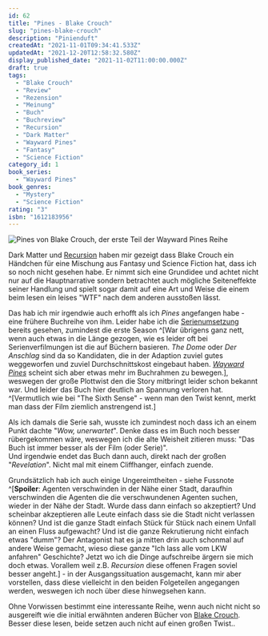 ```yaml
---
id: 62
title: "Pines - Blake Crouch"
slug: "pines-blake-crouch"
description: "Pinienduft"
createdAt: "2021-11-01T09:34:41.533Z"
updatedAt: "2021-12-20T12:58:32.580Z"
display_published_date: "2021-11-02T11:00:00.000Z"
draft: true
tags:
  - "Blake Crouch"
  - "Review"
  - "Rezension"
  - "Meinung"
  - "Buch"
  - "Buchreview"
  - "Recursion"
  - "Dark Matter"
  - "Wayward Pines"
  - "Fantasy"
  - "Science Fiction"
category_id: 1
book_series:
  - "Wayward Pines"
book_genres:
  - "Mystery"
  - "Science Fiction"
rating: "3"
isbn: "1612183956"
---
```


![Pines von Blake Crouch, der erste Teil der Wayward Pines Reihe](https://res.cloudinary.com/dlsll9dkn/image/upload/v1635757795/photo_2021_11_01_10_09_37_1faff14d9c.jpg)

Dark Matter und [Recursion](https://www.flore.nz/blog/recursion-gestohlene-erinnerung-blake-crouch) haben mir gezeigt dass Blake Crouch ein Händchen für eine Mischung aus Fantasy und Science Fiction hat, dass ich so noch nicht gesehen habe. Er nimmt sich eine Grundidee und achtet nicht nur auf die Hauptnarrative sondern betrachtet auch mögliche Seiteneffekte seiner Handlung und spielt sogar damit auf eine Art und Weise die einem beim lesen ein leises "WTF" nach dem anderen ausstoßen lässt. 

Das hab ich mir irgendwie auch erhofft als ich *Pines* angefangen habe - eine frühere Buchreihe von ihm. Leider habe ich die [Serienumsetzung](https://de.wikipedia.org/wiki/Wayward_Pines) bereits gesehen, zumindest die erste Season ^[War übrigens ganz nett, wenn auch etwas in die Länge gezogen, wie es leider oft bei Serienverfilmungen ist die auf Büchern basieren. *The Dome* oder *Der Anschlag* sind da so Kandidaten, die in der Adaption zuviel gutes weggeworfen  und zuviel Durchschnittskost eingebaut haben. *[Wayward Pines](https://de.wikipedia.org/wiki/Wayward_Pines)* scheint sich aber etwas mehr im Buchrahmen zu bewegen.], weswegen der große Plottwist den die Story mitbringt leider schon bekannt war. Und leider das Buch hier deutlich an Spannung verloren hat. ^[Vermutlich wie bei "The Sixth Sense" - wenn man den Twist kennt, merkt man dass der Film ziemlich anstrengend ist.]

Als ich damals die Serie sah, wusste ich zumindest noch dass ich an einem Punkt dachte "*Wow, unerwartet*".  Denke dass es im Buch noch besser rübergekommen wäre, weswegen ich die alte Weisheit zitieren muss: "Das Buch ist immer besser als der Film (oder Serie)".  
Und irgendwie endet das Buch dann auch, direkt nach der großen "*Revelation*". Nicht mal mit einem Cliffhanger, einfach zuende. 

Grundsätzlich hab ich auch einige Ungereimtheiten - siehe Fussnote ^[**Spoiler**: Agenten verschwinden in der Nähe einer Stadt, daraufhin verschwinden die Agenten die die verschwundenen Agenten suchen, wieder in der Nähe der Stadt. Wurde dass dann einfach so akzeptiert? Und scheinbar akzeptieren alle Leute einfach dass sie die Stadt nicht verlassen können? Und ist die ganze Stadt einfach Stück für Stück nach einem Unfall an einen Fluss aufgewacht? Und ist die ganze Rekrutierung nicht einfach etwas "dumm"? Der Antagonist hat es ja mitten drin auch schonmal auf andere Weise gemacht, wieso diese ganze "Ich lass alle vom LKW anfahren" Geschichte? Jetzt wo ich die Dinge aufschreibe ärgern sie mich doch etwas. Vorallem weil z.B. *Recursion* diese offenen Fragen soviel besser angeht.] - in der Ausgangssituation ausgemacht, kann mir aber vorstellen, dass diese vielleicht in den beiden Folgeteilen angegangen werden, weswegen ich noch über diese hinwegsehen kann. 

Ohne Vorwissen bestimmt eine interessante Reihe, wenn auch nicht nicht so ausgereift wie die initial erwähnten anderen Bücher von [Blake Crouch](https://www.flore.nz/author/blake-crouch). Besser diese lesen, beide setzen auch nicht auf einen großen Twist.. 

